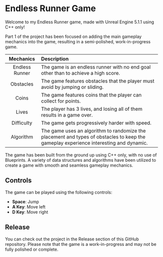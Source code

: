 # Endless Runner Game

Welcome to my Endless Runner game, made with Unreal Engine 5.1.1 using C++ only! 

Part 1 of the project has been focused on adding the main gameplay mechanics into the game, resulting in a semi-polished, work-in-progress game. 

| **Mechanics** | **Description** |
| :---: | :--- |
| Endless Runner | The game is an endless runner with no end goal other than to achieve a high score. |
| Obstacles | The game features obstacles that the player must avoid by jumping or sliding. |
| Coins | The game features coins that the player can collect for points. |
| Lives | The player has 3 lives, and losing all of them results in a game over. |
| Difficulty | The game gets progressively harder with speed. |
| Algorithm | The game uses an algorithm to randomize the placement and types of obstacles to keep the gameplay experience interesting and dynamic. |

The game has been built from the ground up using C++ only, with no use of Blueprints. A variety of data structures and algorithms have been utilized to create a game with smooth and seamless gameplay mechanics.

## Controls

The game can be played using the following controls:

- **Space**: Jump
- **A Key**: Move left
- **D Key**: Move right

## Release

You can check out the project in the Release section of this GitHub repository. Please note that the game is a work-in-progress and may not be fully polished or complete.
